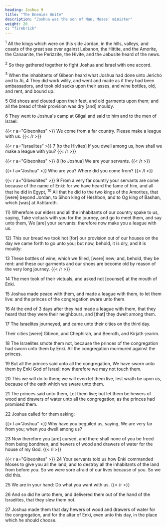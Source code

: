 ```yaml
---
heading: Joshua 9
title: "The Enemies Unite"
description: "Joshua was the son of Nun, Moses’ minister"
weight: 20
c: "firebrick"
---
```



<sup>1</sup> All the kings which were on this side Jordan, in the hills, valleys, and coasts of the great sea over against Lebanon, the Hittite, and the Amorite, the Canaanite, the Perizzite, the Hivite, and the Jebusite heard of the news. 

<sup>2</sup> So they gathered together to fight Joshua and Israel with one accord.

<sup>3</sup> When the inhabitants of Gibeon heard what Joshua had done unto Jericho and to Ai, 4 They did work wilily, and went and made as if they had been ambassadors, and took old sacks upon their asses, and wine bottles, old, and rent, and bound up.

5 Old shoes and clouted upon their feet, and old garments upon them; and all the bread of their provision was dry [and] mouldy. 

6 They went to Joshua's camp at Gilgal and said to him and to the men of Israel:

{{< r a="Gibeonites" >}}
We come from a far country. Please make a league with us. 
{{< /r >}}



{{< r a="Israelites" >}}
7 [to the Hivites] If you dwell among us, how shall we make a league with you? 
{{< /r >}}


{{< r a="Gibeonites" >}}
8 [to Joshua] We are your servants.
{{< /r >}}

{{< l a="Joshua" >}}
Who are you? Where did you come from? 
{{< /l >}}


{{< r a="Gibeonites" >}}
9 From a very far country your servants are come because of the name of Enki: for we have heard the fame of him, and all that he did in Egypt, <sup>10</sup> All that he did to the two kings of the Amorites, that [were] beyond Jordan, to Sihon king of Heshbon, and to Og king of Bashan, which [was] at Ashtaroth. 

11} Wherefore our elders and all the inhabitants of our country spake to us, saying, Take victuals with you for the journey, and go to meet them, and say unto them, We [are] your servants: therefore now make you a league with us. 

12} This our bread we took hot [for] our provision out of our houses on the day we came forth to go unto you; but now, behold, it is dry, and it is mouldy:

13 These bottles of wine, which we filled, [were] new; and, behold, they be rent: and these our garments and our shoes are become old by reason of the very long journey. 
{{< /r >}}


14 The men took of their victuals, and asked not [counsel] at the mouth of Enki. 

15 Joshua made peace with them, and made a league with them, to let them live: and the princes of the congregation sware unto them.

16 At the end of 3 days after they had made a league with them, that they heard that they were their neighbours, and [that] they dwelt among them.

17 The Israelites journeyed, and came unto their cities on the third day.

Their cities [were] Gibeon, and Chephirah, and Beeroth, and Kirjath-jearim. 

18 The Israelites smote them not, because the princes of the congregation had sworn unto them by Enki. All the congregation murmured against the princes. 

19 But all the princes said unto all the congregation, We have sworn unto them by Enki God of Israel: now therefore we may not touch them. 

20 This we will do to them; we will even let them live, lest wrath be upon us, because of the oath which we sware  unto them. 

21 The princes said unto them, Let them live; but let them be hewers of wood and drawers of water unto all the congregation; as the princes had promised them.

22 Joshua called for them asking:

{{< l a="Joshua" >}}
Why have you beguiled us, saying, We are very far from you; when you dwell among us? 

23 Now therefore you [are] cursed, and there shall none of you be freed from being bondmen, and hewers of wood and drawers of water for the house of my God. 
{{< /l >}}


{{< r a="Gibeonites" >}}
24 Your servants told us how Enki commanded Moses to give you all the land, and to destroy all the inhabitants of the land from before you. So we were sore afraid of our lives because of you. So we did this. 

25 We are in your hand: Do what you want with us.
{{< /r >}}


26 And so did he unto them, and delivered them out of the hand of the Israelites, that they slew them not.

27 Joshua made them that day hewers of wood and drawers of water for the congregation, and for the altar of Enki, even unto this day, in the place which he should choose.


